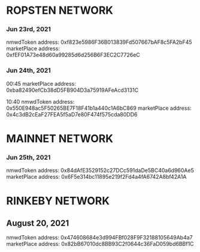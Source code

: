 # ROPSTEN NETWORK

### Jun 23rd, 2021

nmwdToken address: 0xf823e5986F36B013839Fd507667bAF8c5FA2bF45
marketPlace address: 0xfEF01A73e48d60a99285d6d256B6F3EC2C7726eC

### Jun 24th, 2021

00:45
marketPlace address: 0xba82490efCb38dD5FB904D3a75919AFeAcd3131C

10:40
nmwdToken address: 0x550E948ac5F50265BE7F18F41b1a440c1A6bC869
marketPlace address: 0x4c3dB2cEaF27FEA5f5aD7e80F474f575cda80DD6


# MAINNET NETWORK

### Jun 25th, 2021

nmwdToken address: 0x84dAfE3529152c27DCc591daDe5BC40a6d960Ae5
marketPlace address: 0x6F5e314bc11895e219f2Fd4a4fA6742A8bf42A1A

# RINKEBY NETWORK

## August 20, 2021

nmwdToken address: 0x474608684e3d994FBf028F9F32188105649Ab4a7
marketPlace address: 0x82bB67010dc8BB93C2f0644c36FaD059bd6BBf1C


